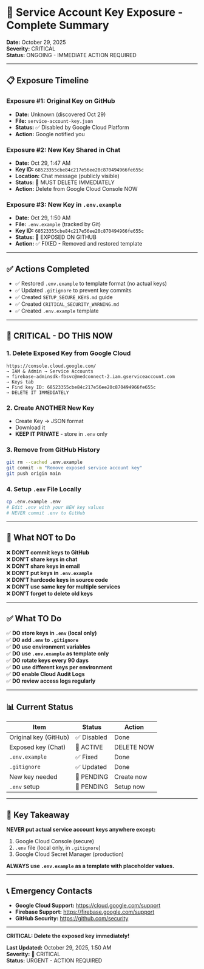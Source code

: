 # 🚨 Service Account Key Exposure - Complete Summary

**Date:** October 29, 2025  
**Severity:** CRITICAL  
**Status:** ONGOING - IMMEDIATE ACTION REQUIRED

---

## 📋 Exposure Timeline

### **Exposure #1: Original Key on GitHub**
- **Date:** Unknown (discovered Oct 29)
- **File:** `service-account-key.json`
- **Status:** ✅ Disabled by Google Cloud Platform
- **Action:** Google notified you

### **Exposure #2: New Key Shared in Chat**
- **Date:** Oct 29, 1:47 AM
- **Key ID:** `68523355cbe84c217e56ee20c870494966fe655c`
- **Location:** Chat message (publicly visible)
- **Status:** 🔴 MUST DELETE IMMEDIATELY
- **Action:** Delete from Google Cloud Console NOW

### **Exposure #3: New Key in `.env.example`**
- **Date:** Oct 29, 1:50 AM
- **File:** `.env.example` (tracked by Git)
- **Key ID:** `68523355cbe84c217e56ee20c870494966fe655c`
- **Status:** 🔴 EXPOSED ON GITHUB
- **Action:** ✅ FIXED - Removed and restored template

---

## ✅ Actions Completed

- ✅ Restored `.env.example` to template format (no actual keys)
- ✅ Updated `.gitignore` to prevent key commits
- ✅ Created `SETUP_SECURE_KEYS.md` guide
- ✅ Created `CRITICAL_SECURITY_WARNING.md`
- ✅ Created `.env.example` template

---

## 🔴 CRITICAL - DO THIS NOW

### **1. Delete Exposed Key from Google Cloud**
```
https://console.cloud.google.com/
→ IAM & Admin → Service Accounts
→ firebase-adminsdk-fbsvc@medconnect-2.iam.gserviceaccount.com
→ Keys tab
→ Find key ID: 68523355cbe84c217e56ee20c870494966fe655c
→ DELETE IT IMMEDIATELY
```

### **2. Create ANOTHER New Key**
- Create Key → JSON format
- Download it
- **KEEP IT PRIVATE** - store in `.env` only

### **3. Remove from GitHub History**
```bash
git rm --cached .env.example
git commit -m "Remove exposed service account key"
git push origin main
```

### **4. Setup `.env` File Locally**
```bash
cp .env.example .env
# Edit .env with your NEW key values
# NEVER commit .env to GitHub
```

---

## 🚫 What NOT to Do

❌ **DON'T commit keys to GitHub**  
❌ **DON'T share keys in chat**  
❌ **DON'T share keys in email**  
❌ **DON'T put keys in `.env.example`**  
❌ **DON'T hardcode keys in source code**  
❌ **DON'T use same key for multiple services**  
❌ **DON'T forget to delete old keys**  

---

## ✅ What TO Do

✅ **DO store keys in `.env` (local only)**  
✅ **DO add `.env` to `.gitignore`**  
✅ **DO use environment variables**  
✅ **DO use `.env.example` as template only**  
✅ **DO rotate keys every 90 days**  
✅ **DO use different keys per environment**  
✅ **DO enable Cloud Audit Logs**  
✅ **DO review access logs regularly**  

---

## 📊 Current Status

| Item | Status | Action |
|------|--------|--------|
| Original key (GitHub) | ✅ Disabled | Done |
| Exposed key (Chat) | 🔴 ACTIVE | DELETE NOW |
| `.env.example` | ✅ Fixed | Done |
| `.gitignore` | ✅ Updated | Done |
| New key needed | 🔴 PENDING | Create now |
| `.env` setup | 🔴 PENDING | Setup now |

---

## 🎯 Key Takeaway

**NEVER put actual service account keys anywhere except:**
1. Google Cloud Console (secure)
2. `.env` file (local only, in `.gitignore`)
3. Google Cloud Secret Manager (production)

**ALWAYS use `.env.example` as a template with placeholder values.**

---

## 📞 Emergency Contacts

- **Google Cloud Support:** https://cloud.google.com/support
- **Firebase Support:** https://firebase.google.com/support
- **GitHub Security:** https://github.com/security

---

**CRITICAL: Delete the exposed key immediately!**

**Last Updated:** October 29, 2025, 1:50 AM  
**Severity:** 🔴 CRITICAL  
**Status:** URGENT - ACTION REQUIRED
